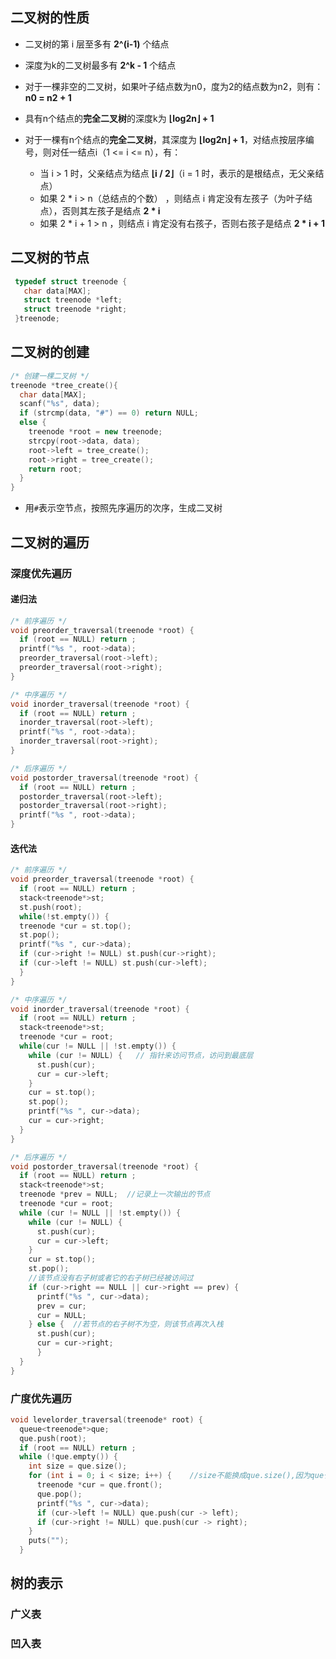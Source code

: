 ## 二叉树的性质

- 二叉树的第 i 层至多有 **2^(i-1)** 个结点

- 深度为k的二叉树最多有 **2^k - 1** 个结点

- 对于一棵非空的二叉树，如果叶子结点数为n0，度为2的结点数为n2，则有：**n0 = n2 + 1**

- 具有n个结点的**完全二叉树**的深度k为 **⌊log2n⌋ + 1**

- 对于一棵有n个结点的**完全二叉树**，其深度为 **⌊log2n⌋ + 1**，对结点按层序编号，则对任一结点i（1 <= i <= n），有：
  - 当 i > 1 时，父亲结点为结点 **⌊i / 2⌋**（i = 1 时，表示的是根结点，无父亲结点）
  - 如果 2 * i > n（总结点的个数） ，则结点 i 肯定没有左孩子（为叶子结点），否则其左孩子是结点 **2 * i** 
  - 如果 2 * i + 1 > n ，则结点 i 肯定没有右孩子，否则右孩子是结点 **2 * i + 1**     
## 二叉树的节点
```cpp
 typedef struct treenode {
   char data[MAX];
   struct treenode *left;
   struct treenode *right;
 }treenode;
``` 
## 二叉树的创建
```cpp
/* 创建一棵二叉树 */
treenode *tree_create(){
  char data[MAX];
  scanf("%s", data);
  if (strcmp(data, "#") == 0) return NULL;
  else {
    treenode *root = new treenode;
    strcpy(root->data, data);
    root->left = tree_create();
    root->right = tree_create();
    return root;
  }
}
```
- 用``#``表示空节点，按照先序遍历的次序，生成二叉树
## 二叉树的遍历
### 深度优先遍历
#### 递归法
```cpp
/* 前序遍历 */
void preorder_traversal(treenode *root) {
  if (root == NULL) return ;
  printf("%s ", root->data);
  preorder_traversal(root->left);
  preorder_traversal(root->right);
}

/* 中序遍历 */
void inorder_traversal(treenode *root) {
  if (root == NULL) return ;
  inorder_traversal(root->left);
  printf("%s ", root->data);
  inorder_traversal(root->right);
}

/* 后序遍历 */
void postorder_traversal(treenode *root) {
  if (root == NULL) return ;
  postorder_traversal(root->left);
  postorder_traversal(root->right);
  printf("%s ", root->data);
}
```
#### 迭代法
```cpp
/* 前序遍历 */
void preorder_traversal(treenode *root) {
  if (root == NULL) return ;
  stack<treenode*>st;
  st.push(root);
  while(!st.empty()) {
  treenode *cur = st.top();
  st.pop();
  printf("%s ", cur->data);
  if (cur->right != NULL) st.push(cur->right);
  if (cur->left != NULL) st.push(cur->left);
  }
}

/* 中序遍历 */
void inorder_traversal(treenode *root) {
  if (root == NULL) return ;
  stack<treenode*>st;
  treenode *cur = root;
  while(cur != NULL || !st.empty()) {
    while (cur != NULL) {   // 指针来访问节点，访问到最底层
      st.push(cur);
      cur = cur->left;
    }
    cur = st.top();
    st.pop();
    printf("%s ", cur->data);
    cur = cur->right;
  } 
}

/* 后序遍历 */
void postorder_traversal(treenode *root) {
  if (root == NULL) return ;
  stack<treenode*>st;
  treenode *prev = NULL;  //记录上一次输出的节点
  treenode *cur = root;
  while (cur != NULL || !st.empty()) {
    while (cur != NULL) {
      st.push(cur);
      cur = cur->left;
    }
    cur = st.top();
    st.pop();
    //该节点没有右子树或者它的右子树已经被访问过
    if (cur->right == NULL || cur->right == prev) {
      printf("%s ", cur->data);
      prev = cur;
      cur = NULL;
    } else {  //若节点的右子树不为空，则该节点再次入栈
      st.push(cur);
      cur = cur->right;
      }
  }
}

```
### 广度优先遍历
```cpp
void levelorder_traversal(treenode* root) {
  queue<treenode*>que;
  que.push(root);
  if (root == NULL) return ;
  while (!que.empty()) {
    int size = que.size();  
    for (int i = 0; i < size; i++) {    //size不能换成que.size(),因为que长度会变
      treenode *cur = que.front();
      que.pop();
      printf("%s ", cur->data);
      if (cur->left != NULL) que.push(cur -> left);
      if (cur->right != NULL) que.push(cur -> right);
    }
    puts("");
  }
```
## 树的表示
### 广义表
### 凹入表
```cpp

```


